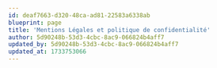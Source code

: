 ```yaml
---
id: deaf7663-d320-48ca-ad81-22583a6338ab
blueprint: page
title: 'Mentions Légales et politique de confidentialité'
author: 5d90248b-53d3-4cbc-8ac9-066824b4aff7
updated_by: 5d90248b-53d3-4cbc-8ac9-066824b4aff7
updated_at: 1733753066
---
```

